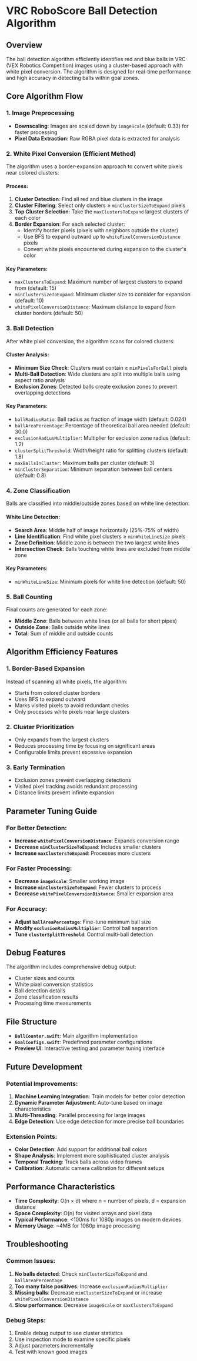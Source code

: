 # VRC RoboScore Ball Detection Algorithm

## Overview

The ball detection algorithm efficiently identifies red and blue balls in VRC (VEX Robotics Competition) images using a cluster-based approach with white pixel conversion. The algorithm is designed for real-time performance and high accuracy in detecting balls within goal zones.

## Core Algorithm Flow

### 1. Image Preprocessing
- **Downscaling**: Images are scaled down by `imageScale` (default: 0.33) for faster processing
- **Pixel Data Extraction**: Raw RGBA pixel data is extracted for analysis

### 2. White Pixel Conversion (Efficient Method)
The algorithm uses a border-expansion approach to convert white pixels near colored clusters:

#### Process:
1. **Cluster Detection**: Find all red and blue clusters in the image
2. **Cluster Filtering**: Select only clusters ≥ `minClusterSizeToExpand` pixels
3. **Top Cluster Selection**: Take the `maxClustersToExpand` largest clusters of each color
4. **Border Expansion**: For each selected cluster:
   - Identify border pixels (pixels with neighbors outside the cluster)
   - Use BFS to expand outward up to `whitePixelConversionDistance` pixels
   - Convert white pixels encountered during expansion to the cluster's color

#### Key Parameters:
- `maxClustersToExpand`: Maximum number of largest clusters to expand from (default: 15)
- `minClusterSizeToExpand`: Minimum cluster size to consider for expansion (default: 10)
- `whitePixelConversionDistance`: Maximum distance to expand from cluster borders (default: 50)

### 3. Ball Detection
After white pixel conversion, the algorithm scans for colored clusters:

#### Cluster Analysis:
- **Minimum Size Check**: Clusters must contain ≥ `minPixelsForBall` pixels
- **Multi-Ball Detection**: Wide clusters are split into multiple balls using aspect ratio analysis
- **Exclusion Zones**: Detected balls create exclusion zones to prevent overlapping detections

#### Key Parameters:
- `ballRadiusRatio`: Ball radius as fraction of image width (default: 0.024)
- `ballAreaPercentage`: Percentage of theoretical ball area needed (default: 30.0)
- `exclusionRadiusMultiplier`: Multiplier for exclusion zone radius (default: 1.2)
- `clusterSplitThreshold`: Width/height ratio for splitting clusters (default: 1.8)
- `maxBallsInCluster`: Maximum balls per cluster (default: 3)
- `minClusterSeparation`: Minimum separation between ball centers (default: 0.8)

### 4. Zone Classification
Balls are classified into middle/outside zones based on white line detection:

#### White Line Detection:
- **Search Area**: Middle half of image horizontally (25%-75% of width)
- **Line Identification**: Find white pixel clusters ≥ `minWhiteLineSize` pixels
- **Zone Definition**: Middle zone is between the two largest white lines
- **Intersection Check**: Balls touching white lines are excluded from middle zone

#### Key Parameters:
- `minWhiteLineSize`: Minimum pixels for white line detection (default: 50)

### 5. Ball Counting
Final counts are generated for each zone:
- **Middle Zone**: Balls between white lines (or all balls for short pipes)
- **Outside Zone**: Balls outside white lines
- **Total**: Sum of middle and outside counts

## Algorithm Efficiency Features

### 1. Border-Based Expansion
Instead of scanning all white pixels, the algorithm:
- Starts from colored cluster borders
- Uses BFS to expand outward
- Marks visited pixels to avoid redundant checks
- Only processes white pixels near large clusters

### 2. Cluster Prioritization
- Only expands from the largest clusters
- Reduces processing time by focusing on significant areas
- Configurable limits prevent excessive expansion

### 3. Early Termination
- Exclusion zones prevent overlapping detections
- Visited pixel tracking avoids redundant processing
- Distance limits prevent infinite expansion

## Parameter Tuning Guide

### For Better Detection:
- **Increase `whitePixelConversionDistance`**: Expands conversion range
- **Decrease `minClusterSizeToExpand`**: Includes smaller clusters
- **Increase `maxClustersToExpand`**: Processes more clusters

### For Faster Processing:
- **Decrease `imageScale`**: Smaller working image
- **Increase `minClusterSizeToExpand`**: Fewer clusters to process
- **Decrease `whitePixelConversionDistance`**: Smaller expansion area

### For Accuracy:
- **Adjust `ballAreaPercentage`**: Fine-tune minimum ball size
- **Modify `exclusionRadiusMultiplier`**: Control ball separation
- **Tune `clusterSplitThreshold`**: Control multi-ball detection

## Debug Features

The algorithm includes comprehensive debug output:
- Cluster sizes and counts
- White pixel conversion statistics
- Ball detection details
- Zone classification results
- Processing time measurements

## File Structure

- **`BallCounter.swift`**: Main algorithm implementation
- **`GoalConfigs.swift`**: Predefined parameter configurations
- **Preview UI**: Interactive testing and parameter tuning interface

## Future Development

### Potential Improvements:
1. **Machine Learning Integration**: Train models for better color detection
2. **Dynamic Parameter Adjustment**: Auto-tune based on image characteristics
3. **Multi-Threading**: Parallel processing for large images
4. **Edge Detection**: Use edge detection for more precise ball boundaries

### Extension Points:
- **Color Detection**: Add support for additional ball colors
- **Shape Analysis**: Implement more sophisticated cluster analysis
- **Temporal Tracking**: Track balls across video frames
- **Calibration**: Automatic camera calibration for different setups

## Performance Characteristics

- **Time Complexity**: O(n × d) where n = number of pixels, d = expansion distance
- **Space Complexity**: O(n) for visited arrays and pixel data
- **Typical Performance**: <100ms for 1080p images on modern devices
- **Memory Usage**: ~4MB for 1080p image processing

## Troubleshooting

### Common Issues:
1. **No balls detected**: Check `minClusterSizeToExpand` and `ballAreaPercentage`
2. **Too many false positives**: Increase `exclusionRadiusMultiplier`
3. **Missing balls**: Decrease `minClusterSizeToExpand` or increase `whitePixelConversionDistance`
4. **Slow performance**: Decrease `imageScale` or `maxClustersToExpand`

### Debug Steps:
1. Enable debug output to see cluster statistics
2. Use inspection mode to examine specific pixels
3. Adjust parameters incrementally
4. Test with known good images 